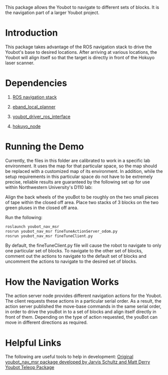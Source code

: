 This package allows the Youbot to navigate to different sets of blocks. It is the navigation part of a larger Youbot project.

Introduction
============

This package takes advantage of the ROS navigation stack to drive the Youbot's base to desired locations. After arriving at various locations, the Youbot will align itself so that the target is directly in front of the Hokuyo laser scanner.

Dependencies
============

1. [ROS navigation stack](http://wiki.ros.org/navigation)

2. [eband_local_planner](http://wiki.ros.org/eband_local_planner)

3. [youbot_driver_ros_interface](https://github.com/youbot/youbot_driver_ros_interface)

4. [hokuyo_node](http://wiki.ros.org/hokuyo_node)

Running the Demo
================

Currently, the files in this folder are calibrated to work in a specific lab environment. It uses the map for that particular space, so the map should be replaced with a customized map of its environment. In addition, while the setup requirements in this particular space do not have to be extremely precise, reliable results are guaranteed by the following set up for use within Northwestern University's D110 lab:

Align the back wheels of the youBot to be roughly on the two small pieces of tape within the closed off area.
Place two stacks of 3 blocks on the two green pluses in the closed off area.

Run the following:

```bash
roslaunch youbot_nav_msr
rosrun youbot_nav_msr fineTuneActionServer_odom.py
rosrun youbot_nav_msr fineTuneClient.py
```

By default, the fineTuneClient.py file will cause the robot to navigate to only one particular set of blocks. To navigate to the other set of blocks, comment out the actions to navigate to the default set of blocks and uncomment the actions to navigate to the desired set of blocks.

How the Navigation Works
========================

The action server node provides different navigation actions for the Youbot. The client requests these actions in a particular serial order. As a result, the action server published the move-base commands in the same serial order, in order to drive the youBot in to a set of blocks and align itself directly in front of them. Depending on the type of action requested, the youBot can move in different directions as required.

Helpful Links
================

The following are useful tools to help in development:
[Original youbot_nav_msr package developed by Jarvis Schultz and Matt Derry](https://github.com/NU-MSR/youbot_nav_msr)
[Youbot Teleop Package](https://github.com/youbot/youbot_driver_ros_interface/blob/hydro-devel/src/examples/youbot_keyboard_teleop.py)
